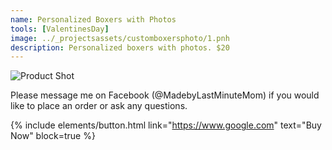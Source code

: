 ```yaml
---
name: Personalized Boxers with Photos
tools: [ValentinesDay]
image: ../_projectsassets/customboxersphoto/1.pnh
description: Personalized boxers with photos. $20
---
```

![Product Shot](https://via.placeholder.com/750x300.png?text=Product+Shot "Product Shot")

Please message me on Facebook (@MadebyLastMinuteMom) if you would like to place an order or ask any questions.

{% include elements/button.html link="https://www.google.com" text="Buy Now" block=true %}
